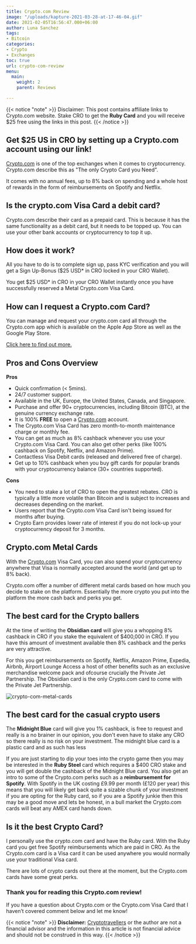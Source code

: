 ```yaml
---
title: Crypto.com Review
image: "/uploads/kapture-2021-03-28-at-17-46-04.gif"
date: 2021-02-05T16:56:47.000+06:00
author: Luna Sanchez
tags:
- Bitcoin
categories:
- Crypto
- Exchanges
toc: true
url: crypto-com-review
menu:
  main:
    weight: 2
    parent: Reviews

---
```

{{< notice "note" >}}
Disclaimer: This post contains affiliate links to Crypto.com website.  Stake CRO to get the **Ruby Card** and you will receive $25 free using the links in this post.
{{< /notice >}}

## Get $25 US in CRO by setting up a Crypto.com account using our link!

[Crypto.com](/link/sign-up-crypto-dot-com) is one of the top exchanges when it comes to cryptocurrency.  Crypto.com describe this as "The only Crypto Card you Need".  

It comes with no annual fees, up to 8% back on spending and a whole host of rewards in the form of reimbursements on Spotify and Netflix.

## Is the crypto.com Visa Card a debit card?

Crypto.com describe their card as a prepaid card.  This is because it has the same functionality as a debit card, but it needs to be topped up.  You can use your other bank accounts or cryptocurrency to top it up.

## How does it work?

All you have to do is to complete sign up, pass KYC verification and you will get a Sign Up-Bonus ($25 USD* in CRO locked in your CRO Wallet).

You get $25 USD* in CRO in your CRO Wallet instantly once you have successfully reserved a Metal Crypto.com Visa Card.

## How can I request a Crypto.com Card?

You can manage and request your crypto.com card all through the Crypto.com app which is available on the Apple App Store as well as the Google Play Store.  

[Click here to find out more.](/link/sign-up-crypto-dot-com)

## Pros and Cons Overview

**Pros**

* Quick confirmation (< 5mins).
* 24/7 customer support.
* Available in the UK, Europe, the United States, Canada, and Singapore.
* Purchase and offer 90+ cryptocurrencies, including Bitcoin (BTC), at the genuine currency exchange rate.
* It is 100% **FREE** to open a [Crypto.com](/link/sign-up-crypto-dot-com) account.
* The Crypto.com Visa Card has zero month-to-month maintenance charge or monthly fee.
* You can get as much as 8% cashback whenever you use your Crypto.com Visa Card. You can also get other perks (like 100% cashback on Spotify, Netflix, and Amazon Prime).
* Contactless Visa Debit cards (released and delivered free of charge).
* Get up to 10% cashback when you buy gift cards for popular brands with your cryptocurrency balance (30+ countries supported).

**Cons**

* You need to stake a lot of CRO to open the greatest rebates.  CRO is typically a little more volatile than Bitcoin and is subject to increases and decreases depending on the market.
* Users report that the Crypto.com Visa Card isn't being issued for months after buying.
* Crypto Earn provides lower rate of interest if you do not lock-up your cryptocurrency deposit for 3 months.

## Crypto.com Metal Cards

With the [Crypto.com](/link/sign-up-crypto-dot-com) Visa Card, you can also spend your cryptocurrency anywhere that Visa is normally accepted around the world (and get up to 8% back).

Crypto.com offer a number of different metal cards based on how much you decide to stake on the platform.  Essentially the more crypto you put into the platform the more cash back and perks you get.

## The best card for the Crypto ballers

At the time of writing the **Obsidian card** will give you a whopping 8% cashback in CRO if you stake the equivalent of $400,000 in CRO.  If you have this amount of investment available then 8% cashback and the perks are very attractive.

For this you get reimbursements on Spotify, Netflix, Amazon Prime, Expedia, Airbnb, Airport Lounge Access a host of other benefits such as an exclusive merchandise welcome pack and ofcourse crucially the Private Jet Partnership.  The Obsidian card is the only Crypto.com card to come with the Private Jet Partnership.

![crypto-com-metal-cards](/uploads/crypto-com-card.png "Crypto-com-overview")

## The best card for the casual crypto users

The **Midnight Blue** card will give you 1% cashback, is free to request and really is a no brainer in our opinion, you don't even have to stake any CRO so there really is no risk on your investment.  The midnight blue card is a plastic card and as such has less 

If you are just starting to dip your toes into the crypto game then you may be interested in the **Ruby Steel** card which requires a $400 CRO stake and you will get double the cashback of the Midnight Blue card.  You also get an intro to some of the Crypto.com perks such as a **reimbursement for Spotify**.  With Spotify in the UK costing £9.99 per month (£120 per year) this means that you will likely get back quite a sizable chunk of your investment if you are opting for the Ruby card, so if you are a Spotify junkie then this may be a good move and lets be honest, in a bull market the Crypto.com cards will beat any AMEX card hands down.

## Is it the best Crypto Card?

I personally use the crypto.com card and have the Ruby card. With the Ruby card you get free Spotify reimbursements which are paid in CRO.  As the Crypto.com card is a Visa card it can be used anywhere you would normally use your traditional Visa card.

There are lots of crypto cards out there at the moment, but the Crypto.com cards have some great perks.

### Thank you for reading this Crypto.com review!

If you have a question about Crypto.com or the Crypto.com Visa Card that I haven’t covered comment below and let me know!

{{< notice "note" >}} **Disclaimer:** [Cryptotravellers](https://cryptotravellers.com) or the author are not a financial advisor and the information in this article is not financial advice and should not be construed in this way. {{< /notice >}}